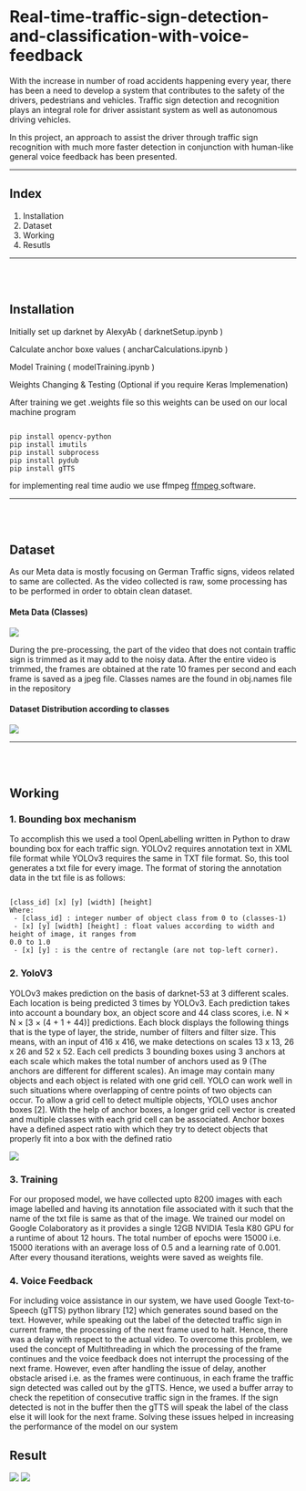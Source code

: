 # Real-time-traffic-sign-detection-and-classification-with-voice-feedback

<p>With the increase in number of road accidents happening every year, there has been a need to develop a system that contributes to the safety of the drivers, pedestrians and vehicles. Traffic sign detection and recognition plays an integral role for driver assistant system as well as autonomous driving vehicles.</p>
<p>In this project, an approach to assist the driver through traffic sign recognition with much more faster detection in conjunction with human-like general voice feedback has been presented.</p>
<hr>

<h2>Index</h2> 

<ol>
  <li>Installation</li>
  <li>Dataset</li>
  <li>Working</li>
  <li>Resutls</li>
</ol>
<hr>
<br><br>
<h2> Installation </h2>

Initially set up darknet by AlexyAb ( darknetSetup.ipynb )

Calculate anchor boxe values ( ancharCalculations.ipynb )

Model Training ( modelTraining.ipynb )

Weights Changing & Testing (Optional if you require Keras Implemenation)

After training we get .weights file so this weights can be used on our local machine program 

```

pip install opencv-python
pip install imutils
pip install subprocess
pip install pydub
pip install gTTS

```

for implementing real time audio we use ffmpeg <a href ="https://ffmpeg.org/"> ffmpeg </a> software.

<hr>
<br><br>
<h2> Dataset </h2>
<p> As our Meta data is mostly focusing on German Traffic signs, videos related to same are collected. As the video collected is raw, some processing has to be performed in order to obtain clean dataset. </p>

<h4> Meta Data (Classes) </h4>
<img src = "Images/meta.png">

<p> During the pre-processing, the part of the video that does not contain traffic sign is trimmed as it may add to the noisy data. After the entire video is trimmed, the frames are obtained at the rate 10 frames per second and each frame is saved as a jpeg file. Classes names are the found in obj.names file in the repository</p>

<h4> Dataset Distribution according to classes </h4>
<img src = "Images/Data Distribution.png" >

<hr>
<br><br>
<h2> Working </h2>

<h3> 1. Bounding box mechanism </h3>
<p>To accomplish this we used a tool OpenLabelling written in Python to draw bounding box for each traffic sign. YOLOv2 requires annotation text in XML file format while YOLOv3 requires the same in TXT file format. So, this tool generates a txt file for every image. The format of storing the annotation data in the
txt file is as follows:</p>

```

[class_id] [x] [y] [width] [height]
Where:
 - [class_id] : integer number of object class from 0 to (classes-1)
 - [x] [y] [width] [height] : float values according to width and height of image, it ranges from
0.0 to 1.0
 - [x] [y] : is the centre of rectangle (are not top-left corner).

```
<h3> 2. YoloV3 </h3>

<p> YOLOv3 makes prediction on the basis of darknet-53 at 3 different scales. Each location is being predicted 3 times by YOLOv3. Each prediction takes into account a boundary box, an object score and 44 class scores, i.e. N × N × [3 × (4 + 1 + 44)] predictions. Each block displays the following things that is the type of layer, the stride, number of filters and filter size. This means, with an input of 416 x 416, we make detections on scales 13 x 13, 26 x 26 and 52 x 52. Each cell predicts 3 bounding boxes using 3 anchors at each scale which makes the total number of anchors used as 9 (The anchors are different for different scales).
An image may contain many objects and each object is related with one grid cell. YOLO can work well in such situations where overlapping of centre points of two objects can occur. To allow a grid cell to detect multiple objects, YOLO uses anchor boxes [2]. With the help of anchor boxes, a longer grid cell vector is created and multiple classes with each grid cell can be associated. Anchor boxes have a defined aspect ratio with which they try to detect objects that properly fit into a box with the defined ratio
</p>

<img src = "Images/Architecture Yolov3.png">

<h3> 3. Training </h3>

<p> For our proposed model, we have collected upto 8200 images with each image labelled and having its annotation file associated with it such that the name of the txt file is same as that of the image. We trained our model on Google Colaboratory as it provides a single 12GB NVIDIA Tesla K80 GPU for a runtime of about 12 hours. The total number of epochs were 15000 i.e. 15000 iterations with an average loss of 0.5 and a learning rate of 0.001. After every thousand iterations, weights were saved as weights file. </p>


<h3> 4. Voice Feedback </h3>

<p> For including voice assistance in our system, we have used Google Text-to-Speech (gTTS) python library [12] which generates sound based on the text. However, while speaking out the label of the detected traffic sign in current frame, the processing of the next frame used to halt. Hence, there was a delay with respect to the actual video. To overcome this problem, we used the concept of Multithreading in which the processing of the frame continues and the voice feedback does not interrupt the processing of the next frame. However, even after handling the issue of delay, another obstacle arised i.e. as the frames were continuous, in each frame the traffic sign detected was called out by the gTTS. Hence, we used a buffer array to check the repetition of consecutive traffic sign in the frames. If the sign detected is not in the buffer then the gTTS will speak the label of the class else it will look for the next frame. Solving these issues helped in increasing the performance of the model on our system </p>


<h2> Result </h2>


<img src = "output/output1.png">
<img src = "output/output2.png">

